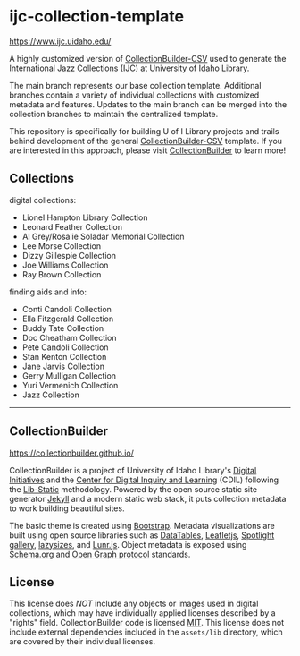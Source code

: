 # ijc-collection-template

<https://www.ijc.uidaho.edu/>

A highly customized version of [CollectionBuilder-CSV](https://github.com/CollectionBuilder/collectionbuilder-csv) used to generate the International Jazz Collections (IJC) at University of Idaho Library.

The main branch represents our base collection template.
Additional branches contain a variety of individual collections with customized metadata and features.
Updates to the main branch can be merged into the collection branches to maintain the centralized template.

This repository is specifically for building U of I Library projects and trails behind development of the general [CollectionBuilder-CSV](https://github.com/CollectionBuilder/collectionbuilder-csv) template.
If you are interested in this approach, please visit [CollectionBuilder](https://collectionbuilder.github.io/) to learn more!

## Collections

digital collections: 

- Lionel Hampton Library Collection
- Leonard Feather Collection
- Al Grey/Rosalie Soladar Memorial Collection
- Lee Morse Collection
- Dizzy Gillespie Collection
- Joe Williams Collection
- Ray Brown Collection

finding aids and info:

- Conti Candoli Collection
- Ella Fitzgerald Collection
- Buddy Tate Collection
- Doc Cheatham Collection
- Pete Candoli Collection
- Stan Kenton Collection 
- Jane Jarvis Collection
- Gerry Mulligan Collection
- Yuri Vermenich Collection
- Jazz Collection

----------

## CollectionBuilder 

<https://collectionbuilder.github.io/>

CollectionBuilder is a project of University of Idaho Library's [Digital Initiatives](https://www.lib.uidaho.edu/digital/) and the [Center for Digital Inquiry and Learning](https://cdil.lib.uidaho.edu) (CDIL) following the [Lib-Static](https://lib-static.github.io/) methodology. 
Powered by the open source static site generator [Jekyll](https://jekyllrb.com/) and a modern static web stack, it puts collection metadata to work building beautiful sites.

The basic theme is created using [Bootstrap](https://getbootstrap.com/).
Metadata visualizations are built using open source libraries such as [DataTables](https://datatables.net/), [Leafletjs](http://leafletjs.com/), [Spotlight gallery](https://github.com/nextapps-de/spotlight), [lazysizes](https://github.com/aFarkas/lazysizes), and [Lunr.js](https://lunrjs.com/).
Object metadata is exposed using [Schema.org](http://schema.org) and [Open Graph protocol](http://ogp.me/) standards.

## License
 
This license does *NOT* include any objects or images used in digital collections, which may have individually applied licenses described by a "rights" field.
CollectionBuilder code is licensed [MIT](https://github.com/CollectionBuilder/collectionbuilder-csv/blob/master/LICENSE). 
This license does not include external dependencies included in the `assets/lib` directory, which are covered by their individual licenses.
